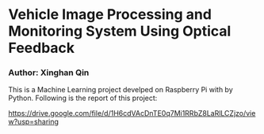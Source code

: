 # Vehicle Image Processing and Monitoring System Using Optical Feedback

### Author: Xinghan Qin

This is a Machine Learning project develped on Raspberry Pi with by Python. Following is the report of this project:

https://drive.google.com/file/d/1H6cdVAcDnTE0q7Mi1RRbZ8LaRlLCZjzo/view?usp=sharing
